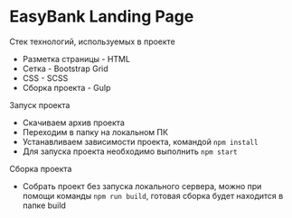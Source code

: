 # EasyBank Landing Page

Стек технологий, используемых в проекте
- Разметка страницы - HTML
- Сетка - Bootstrap Grid
- CSS - SCSS
- Сборка проекта - Gulp

Запуск проекта
- Скачиваем архив проекта
- Переходим в папку на локальном ПК
- Устанавливаем зависимости проекта, командой `npm install`
- Для запуска проекта необходимо выполнить `npm start`

Сборка проекта
- Собрать проект без запуска локального сервера, можно при помощи команды `npm run build`, готовая сборка будет находится в папке build